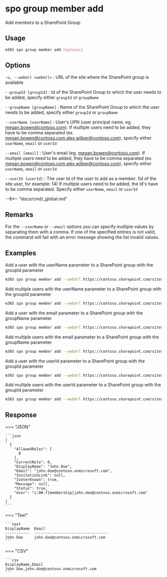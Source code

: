 # spo group member add

Add members to a SharePoint Group

## Usage

```sh
m365 spo group member add [options]
```

## Options

`-u, --webUrl <webUrl>`
: URL of the site where the SharePoint group is available

`--groupId [groupId]`
: Id of the SharePoint Group to which the user needs to be added, specify either `groupId` or `groupName`

`--groupName [groupName]`
: Name of the SharePoint Group to which the user needs to be added, specify either `groupId` or `groupName`

`--userName [userName]`
: User's UPN (user principal name, eg. megan.bowen@contoso.com). If multiple users need to be added, they have to be comma separated (ex. megan.bowen@contoso.com,alex.wilber@contoso.com), specify either `userName`, `email` or `userId`

`--email [email]`
: User's email (eg. megan.bowen@contoso.com). If multiple users need to be added, they have to be comma separated (ex. megan.bowen@contoso.com,alex.wilber@contoso.com), specify either `userName`, `email` or `userId`

`--userId [userId]`
: The user Id of the user to add as a member. (Id of the site user, for example: 14) If multiple users need to be added, the Id's have to be comma separated. Specify either `userName`, `email` or `userId`

--8<-- "docs/cmd/_global.md"

## Remarks

For the `--userName` or `--email` options you can specify multiple values by separating them with a comma. If one of the specified entries is not valid, the command will fail with an error message showing the list invalid values.

## Examples

Add a user with the userName parameter to a SharePoint group with the groupId parameter

```sh
m365 spo group member add --webUrl https://contoso.sharepoint.com/sites/SiteA --groupId 5 --userName "Alex.Wilber@contoso.com"
```

Add multiple users with the userName parameter to a SharePoint group with the groupId parameter

```sh
m365 spo group member add --webUrl https://contoso.sharepoint.com/sites/SiteA --groupId 5 --userName "Alex.Wilber@contoso.com, Adele.Vance@contoso.com"
```

Add a user with the email parameter to a SharePoint group with the groupName parameter

```sh
m365 spo group member add --webUrl https://contoso.sharepoint.com/sites/SiteA --groupName "Contoso Site Owners" --email "Alex.Wilber@contoso.com"
```

Add multiple users with the email parameter to a SharePoint group with the groupName parameter

```sh
m365 spo group member add --webUrl https://contoso.sharepoint.com/sites/SiteA --groupName "Contoso Site Owners" --email "Alex.Wilber@contoso.com, Adele.Vance@contoso.com"
```

Add a user with the userId parameter to a SharePoint group with the groupId parameter

```sh
m365 spo group member add --webUrl https://contoso.sharepoint.com/sites/SiteA --groupId 5 --userId 5
```

Add multiple users with the userId parameter to a SharePoint group with the groupId parameter

```sh
m365 spo group member add --webUrl https://contoso.sharepoint.com/sites/SiteA --groupId 5 --userId "5,12"
```

## Response

=== "JSON"

    ```json
    [
      {
        "AllowedRoles": [
          0
        ],
        "CurrentRole": 0,
        "DisplayName": "John Doe",
        "Email": "john.doe@contoso.onmicrosoft.com",
        "InvitationLink": null,
        "IsUserKnown": true,
        "Message": null,
        "Status": true,
        "User": "i:0#.f|membership|john.doe@contoso.onmicrosoft.com"
      }
    ]
    ```

=== "Text"

    ```text
    DisplayName  Email
    -----------  ---------------------------------
    John Doe     john.doe@contoso.onmicrosoft.com
    ```

=== "CSV"

    ```csv
    DisplayName,Email
    John Doe,john.doe@contoso.onmicrosoft.com
    ```
